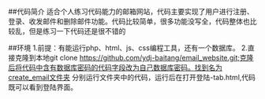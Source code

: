 ##代码简介
适合个人练习代码能力的邮箱网站，代码主要实现了用户进行注册、登录、收发邮件和删除邮件功能。代码比较简单，很多功能没写全，代码整体也比较乱，但是练习一下代码还是很不错的

##环境
1.前提：有能运行php、html、js、css编程工具，还有一个数据库。
2.直接克隆到本地git clone https://github.com/ydj-baitang/email_website.git;克隆后将代码中含有数据库密码的代码字段改为自己数据库密码。找到名为create_email文件夹
分别运行文件夹中的代码，运行后在打开登陆-tab.html,代码既可以看到登陆界面。
